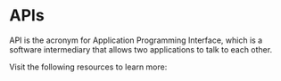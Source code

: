 # APIs

API is the acronym for Application Programming Interface, which is a software intermediary that allows two applications to talk to each other.

Visit the following resources to learn more: